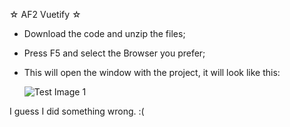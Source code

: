 ☆ AF2 Vuetify ☆

- Download the code and unzip the files;
- Press F5 and select the Browser you prefer;
- This will open the window with the project, it will look like this:

  ![Test Image 1](https://user-images.githubusercontent.com/69463877/143790009-70cd6e8b-ebc7-4258-97e4-d76748c5da72.png)

I guess I did something wrong. 
:(

